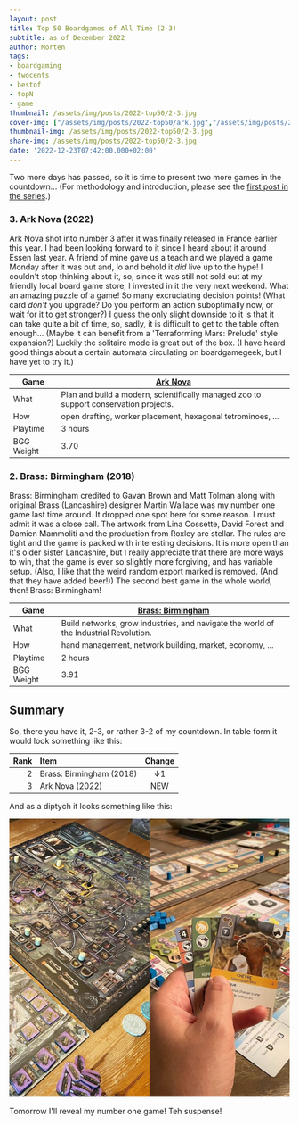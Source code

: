```yaml
---
layout: post
title: Top 50 Boardgames of All Time (2-3)
subtitle: as of December 2022
author: Morten
tags:
- boardgaming
- twocents
- bestof
- topN
- game
thumbnail: /assets/img/posts/2022-top50/2-3.jpg
cover-img: ["/assets/img/posts/2022-top50/ark.jpg","/assets/img/posts/2022-top50/brass.jpg"]
thumbnail-img: /assets/img/posts/2022-top50/2-3.jpg
share-img: /assets/img/posts/2022-top50/2-3.jpg
date: '2022-12-23T07:42:00.000+02:00'
---
```


Two more days has passed, so it is time to present two more games in the countdown... (For methodology and introduction, please see the [first post in the series](/2022-12-01-top50-part1/).)

### 3. Ark Nova (2022)

Ark Nova shot into number 3 after it was finally released in France earlier this year. I had been looking forward to it since I heard about it around Essen last year. A friend of mine gave us a teach and we played a game Monday after it was out and, lo and behold it _did_ live up to the hype! I couldn't stop thinking about it, so, since it was still not sold out at my friendly local board game store, I invested in it the very next weekend. What an amazing puzzle of a game! So many excruciating decision points! (What card _don't_ you upgrade? Do you perform an action suboptimally now, or wait for it to get stronger?) I guess the only slight downside to it is that it can take quite a bit of time, so, sadly, it is difficult to get to the table often enough... (Maybe it can benefit from a 'Terraforming Mars: Prelude' style expansion?) Luckily the solitaire mode is great out of the box. (I have heard good things about a certain automata circulating on boardgamegeek, but I have yet to try it.)

| Game       | [Ark Nova](https://boardgamegeek.com/boardgame/342942/ark-nova)                       |
| ---------- | ------------------------------------------------------------------------------------- |
| What       | Plan and build a modern, scientifically managed zoo to support conservation projects. |
| How        | open drafting, worker placement, hexagonal tetrominoes, ...                           |
| Playtime   | 3 hours                                                                               |
| BGG Weight | 3.70                                                                                  |

### 2. Brass: Birmingham (2018)

Brass: Birmingham credited to Gavan Brown and Matt Tolman along with original Brass (Lancashire) designer Martin Wallace was my number one game last time around. It dropped one spot here for some reason. I must admit it was a close call. The artwork from  Lina Cossette, David Forest and Damien Mammoliti and the production from Roxley are stellar. The rules are tight and the game is packed with interesting decisions. It is more open than it's older sister Lancashire, but I really appreciate that there are more ways to win, that the game is ever so slightly more forgiving, and has variable setup. (Also, I like that the weird random export marked is removed. (And that they have added beer!)) The second best game in the whole world, then! Brass: Birmingham!

| Game       | [Brass: Birmingham](https://boardgamegeek.com/boardgame/224517/brass-birmingham)      |
| ---------- | ------------------------------------------------------------------------------------- |
| What       | Build networks, grow industries, and navigate the world of the Industrial Revolution. |
| How        | hand management, network building, market, economy, ...                               |
| Playtime   | 2 hours                                                                               |
| BGG Weight | 3.91                                                                                  |

## Summary

So, there you have it, 2-3, or rather 3-2 of my countdown. In table form it would look something like this:

| Rank | Item                     | Change |
| ----:|:------------------------ |:------:|
| 2    | Brass: Birmingham (2018) | ↓1     |
| 3    | Ark Nova (2022)          | NEW    |

And as a diptych it looks something like this:

![2-3](/assets/img/posts/2022-top50/2-3.jpg)

Tomorrow I'll reveal my number one game! Teh suspense!